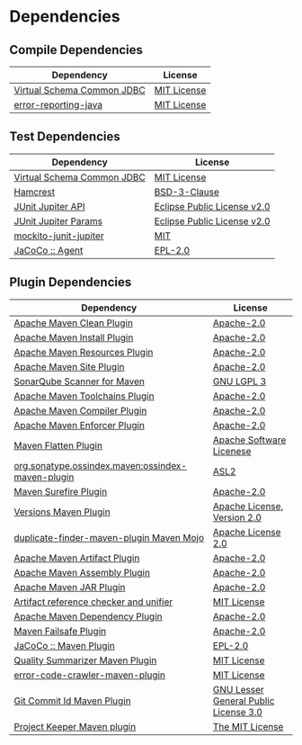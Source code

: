 <!-- @formatter:off -->
# Dependencies

## Compile Dependencies

| Dependency                      | License          |
| ------------------------------- | ---------------- |
| [Virtual Schema Common JDBC][0] | [MIT License][1] |
| [error-reporting-java][2]       | [MIT License][3] |

## Test Dependencies

| Dependency                      | License                          |
| ------------------------------- | -------------------------------- |
| [Virtual Schema Common JDBC][0] | [MIT License][1]                 |
| [Hamcrest][4]                   | [BSD-3-Clause][5]                |
| [JUnit Jupiter API][6]          | [Eclipse Public License v2.0][7] |
| [JUnit Jupiter Params][6]       | [Eclipse Public License v2.0][7] |
| [mockito-junit-jupiter][8]      | [MIT][9]                         |
| [JaCoCo :: Agent][10]           | [EPL-2.0][11]                    |

## Plugin Dependencies

| Dependency                                              | License                                     |
| ------------------------------------------------------- | ------------------------------------------- |
| [Apache Maven Clean Plugin][12]                         | [Apache-2.0][13]                            |
| [Apache Maven Install Plugin][14]                       | [Apache-2.0][13]                            |
| [Apache Maven Resources Plugin][15]                     | [Apache-2.0][13]                            |
| [Apache Maven Site Plugin][16]                          | [Apache-2.0][13]                            |
| [SonarQube Scanner for Maven][17]                       | [GNU LGPL 3][18]                            |
| [Apache Maven Toolchains Plugin][19]                    | [Apache-2.0][13]                            |
| [Apache Maven Compiler Plugin][20]                      | [Apache-2.0][13]                            |
| [Apache Maven Enforcer Plugin][21]                      | [Apache-2.0][13]                            |
| [Maven Flatten Plugin][22]                              | [Apache Software Licenese][13]              |
| [org.sonatype.ossindex.maven:ossindex-maven-plugin][23] | [ASL2][24]                                  |
| [Maven Surefire Plugin][25]                             | [Apache-2.0][13]                            |
| [Versions Maven Plugin][26]                             | [Apache License, Version 2.0][13]           |
| [duplicate-finder-maven-plugin Maven Mojo][27]          | [Apache License 2.0][28]                    |
| [Apache Maven Artifact Plugin][29]                      | [Apache-2.0][13]                            |
| [Apache Maven Assembly Plugin][30]                      | [Apache-2.0][13]                            |
| [Apache Maven JAR Plugin][31]                           | [Apache-2.0][13]                            |
| [Artifact reference checker and unifier][32]            | [MIT License][33]                           |
| [Apache Maven Dependency Plugin][34]                    | [Apache-2.0][13]                            |
| [Maven Failsafe Plugin][35]                             | [Apache-2.0][13]                            |
| [JaCoCo :: Maven Plugin][36]                            | [EPL-2.0][11]                               |
| [Quality Summarizer Maven Plugin][37]                   | [MIT License][38]                           |
| [error-code-crawler-maven-plugin][39]                   | [MIT License][40]                           |
| [Git Commit Id Maven Plugin][41]                        | [GNU Lesser General Public License 3.0][42] |
| [Project Keeper Maven plugin][43]                       | [The MIT License][44]                       |

[0]: https://github.com/exasol/virtual-schema-common-jdbc/
[1]: https://github.com/exasol/virtual-schema-common-jdbc/blob/main/LICENSE
[2]: https://github.com/exasol/error-reporting-java/
[3]: https://github.com/exasol/error-reporting-java/blob/main/LICENSE
[4]: http://hamcrest.org/JavaHamcrest/
[5]: https://raw.githubusercontent.com/hamcrest/JavaHamcrest/master/LICENSE
[6]: https://junit.org/junit5/
[7]: https://www.eclipse.org/legal/epl-v20.html
[8]: https://github.com/mockito/mockito
[9]: https://opensource.org/licenses/MIT
[10]: https://www.eclemma.org/jacoco/index.html
[11]: https://www.eclipse.org/legal/epl-2.0/
[12]: https://maven.apache.org/plugins/maven-clean-plugin/
[13]: https://www.apache.org/licenses/LICENSE-2.0.txt
[14]: https://maven.apache.org/plugins/maven-install-plugin/
[15]: https://maven.apache.org/plugins/maven-resources-plugin/
[16]: https://maven.apache.org/plugins/maven-site-plugin/
[17]: http://docs.sonarqube.org/display/PLUG/Plugin+Library/sonar-maven-plugin
[18]: http://www.gnu.org/licenses/lgpl.txt
[19]: https://maven.apache.org/plugins/maven-toolchains-plugin/
[20]: https://maven.apache.org/plugins/maven-compiler-plugin/
[21]: https://maven.apache.org/enforcer/maven-enforcer-plugin/
[22]: https://www.mojohaus.org/flatten-maven-plugin/
[23]: https://sonatype.github.io/ossindex-maven/maven-plugin/
[24]: http://www.apache.org/licenses/LICENSE-2.0.txt
[25]: https://maven.apache.org/surefire/maven-surefire-plugin/
[26]: https://www.mojohaus.org/versions/versions-maven-plugin/
[27]: https://basepom.github.io/duplicate-finder-maven-plugin
[28]: http://www.apache.org/licenses/LICENSE-2.0.html
[29]: https://maven.apache.org/plugins/maven-artifact-plugin/
[30]: https://maven.apache.org/plugins/maven-assembly-plugin/
[31]: https://maven.apache.org/plugins/maven-jar-plugin/
[32]: https://github.com/exasol/artifact-reference-checker-maven-plugin/
[33]: https://github.com/exasol/artifact-reference-checker-maven-plugin/blob/main/LICENSE
[34]: https://maven.apache.org/plugins/maven-dependency-plugin/
[35]: https://maven.apache.org/surefire/maven-failsafe-plugin/
[36]: https://www.jacoco.org/jacoco/trunk/doc/maven.html
[37]: https://github.com/exasol/quality-summarizer-maven-plugin/
[38]: https://github.com/exasol/quality-summarizer-maven-plugin/blob/main/LICENSE
[39]: https://github.com/exasol/error-code-crawler-maven-plugin/
[40]: https://github.com/exasol/error-code-crawler-maven-plugin/blob/main/LICENSE
[41]: https://github.com/git-commit-id/git-commit-id-maven-plugin
[42]: http://www.gnu.org/licenses/lgpl-3.0.txt
[43]: https://github.com/exasol/project-keeper/
[44]: https://github.com/exasol/project-keeper/blob/main/LICENSE
